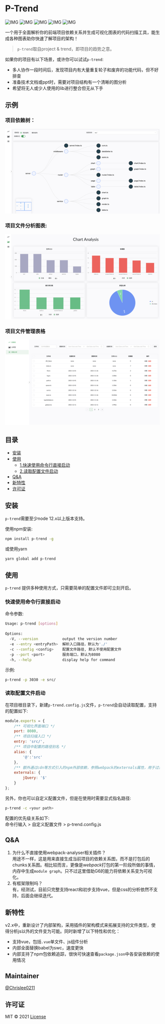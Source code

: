 # P-Trend

![IMG](https://img.shields.io/badge/node-12.x.x-blue)
![IMG](https://img.shields.io/badge/%40swc%2Fcore-1.2.125-blue)
![IMG](https://img.shields.io/badge/vue-3.2.16-brightgreen)
![IMG](https://img.shields.io/badge/%40antv%2Fg6-4.3.5-blue)
![IMG](https://img.shields.io/badge/naive--ui-2.15.11-blue)

一个用于全面解析你的前端项目依赖关系并生成可视化图表的代码扫描工具，能生成各种图表助你快速了解项目的架构！

>`p-trend`取自project & trend，即项目的趋势之意。

如果你的项目有以下场景，或许你可以试试`p-trend`:

- 多人协作一段时间后，发现项目内有大量重复轮子和废弃的功能代码，但不好排查
- 准备技术文档或ppt时，需要对项目结构有一个清晰的图分析
- 希望将无人或少人使用的lib进行整合但无从下手

## 示例

### 项目依赖树：
![IMG](https://raw.githubusercontent.com/ChrisLee0211/self-utils-for-ts/master/src/assets/p-trend/graph.png)
### 项目文件分析图表:
![IMG](https://raw.githubusercontent.com/ChrisLee0211/self-utils-for-ts/master/src/assets/p-trend/chart.png)
### 项目文件管理表格
![IMG](https://raw.githubusercontent.com/ChrisLee0211/self-utils-for-ts/master/src/assets/p-trend/table.png)
## 目录

- [安装](#安装)
- [使用](#使用)
  - [1.快速使用命令行直接启动](#快速使用命令行直接启动)
  - [2.读取配置文件启动](#读取配置文件启动)
- [Q&A](#Q&A)
- [新特性](#新特性)
- [许可证](#许可证)

## 安装

`p-trend`需要至少node 12.x以上版本支持。

使用npm安装:

```sh
npm install p-trend -g
```
或使用yarn

```sh
yarn global add p-trend
```
## 使用

`p-trend` 提供多种使用方式，只需要简单的配置文件即可立刻开启。

### 快速使用命令行直接启动

命令参数:
```sh
Usage: p-trend [options]

Options:
  -V, --version           output the version number
  -e --entry <entryPath>  解析入口路径，默认为'./'
  -c --config <config>    配置文件路径, 默认不使用配置文件
  -p --port <port>        服务端口，默认为8080
  -h, --help              display help for command
```

示例:

```sh
p-trend -p 3030 -e src/
```

### 读取配置文件启动
在项目根目录下，新建`p-trend.config.js`文件，`p-trend`会自动读取配置，支持的配置如下:
```javascript
module.exports = {
    /** 可视化界面端口 */
    port: 8080,
    /** 项目扫描入口 */
    entry: 'src/',
    /** 项目中配置的路径别名 */
    alias: {
        '@':'src'
    },
    /** 额外通过cdn等方式引入的npm外部依赖，参照webpack的externals属性，用于过滤这种依赖的扫描记录 */
    externals: {
        jQuery: '$'
    }
};
```
另外，你也可以自定义配置文件，但是在使用时需要显式指名路径:
```sh
p-trend -c <your path>
```
配置的优先级关系如下:\
命令行输入 > 自定义配置文件 > p-trend.config.js

## Q&A
1. 为什么不直接使用webpack-analyser相关插件？  
用途不一样，这是用来直接生成当前项目的依赖关系图，而不是打包后的chunks关系图。相比较而言，更像是*webpack*打包的第一阶段所做的事情，内存中生成`module graph`。只不过这里借助G6的能力将依赖关系变为可视化。
2. 有框架限制吗？  
有，经测试，目前只完整支持react和初步支持vue，但是css的分析依然不支持，后面会继续迭代。

## 新特性
v2.x中，重新设计了内部架构，采用插件的架构模式来拓展支持的文件类型，使得分析js以外的文件变为可能。同时新增了以下特性和优化：

- 支持vue，包括`.vue`单文件、js组件分析
- 内部全面替换babel为swc，速度更快
- 内部支持了npm包依赖追踪，很快可快速查看`package.json`中各安装依赖的使用情况

## Maintainer

[@Chrislee0211](https://github.com/ChrisLee0211)


## 许可证

MIT © 2021 [License](https://github.com/ChrisLee0211/p-trend/blob/main/LICENSE)
